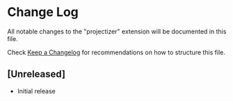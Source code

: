 # Change Log
All notable changes to the "projectizer" extension will be documented in this file.

Check [Keep a Changelog](http://keepachangelog.com/) for recommendations on how to structure this file.

## [Unreleased]
- Initial release